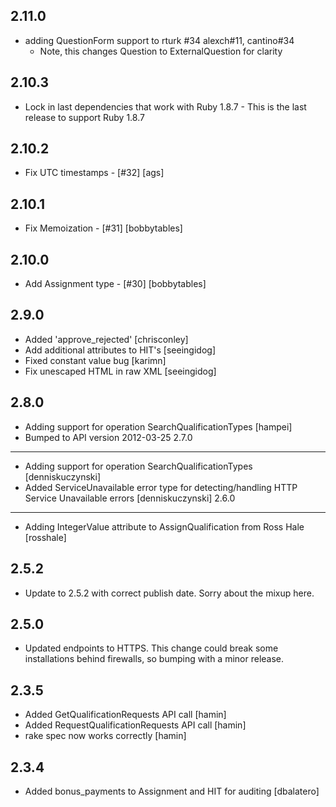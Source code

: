 2.11.0
---
* adding QuestionForm support to rturk #34 alexch#11, cantino#34
  * Note, this changes Question to ExternalQuestion for clarity

2.10.3
---
* Lock in last dependencies that work with Ruby 1.8.7 - This is the last release to support Ruby 1.8.7

2.10.2
---
* Fix UTC timestamps - [#32] [ags]

2.10.1
---
* Fix Memoization - [#31] [bobbytables]

2.10.0
---
* Add Assignment type - [#30] [bobbytables]

2.9.0
---
* Added 'approve_rejected' [chrisconley]
* Add additional attributes to HIT's [seeingidog]
* Fixed constant value bug [karimn]
* Fix unescaped HTML in raw XML [seeingidog]

2.8.0
----
* Adding support for operation SearchQualificationTypes [hampei]
* Bumped to API version 2012-03-25
2.7.0
----
* Adding support for operation SearchQualificationTypes [denniskuczynski]
* Added ServiceUnavailable error type for detecting/handling HTTP
  Service Unavailable errors [denniskuczynski]
2.6.0
-----
* Adding IntegerValue attribute to AssignQualification from Ross
  Hale [rosshale]

2.5.2
-----
* Update to 2.5.2 with correct publish date. Sorry about the mixup here.

2.5.0
-----
* Updated endpoints to HTTPS. This change could break some installations behind firewalls, so
bumping with a minor release.

2.3.5
-----
* Added GetQualificationRequests API call [hamin]
* Added RequestQualificationRequests API call [hamin]
* rake spec now works correctly [hamin]

2.3.4
-----
* Added bonus_payments to Assignment and HIT for auditing [dbalatero]
